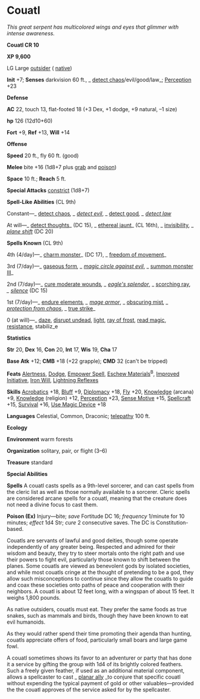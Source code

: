 # Couatl

_This great serpent has multicolored wings and eyes that glimmer with intense awareness._

**Couatl CR 10**

**XP 9,600**

LG Large [outsider](creatureTypes.html#_outsider) ( [native](creatureTypes.html#_native-subtype))

**Init** +7; **Senses** darkvision 60 ft., _ [detect chaos](../spells/detectChaos.html#_detect-chaos)/evil/good/law_; [Perception](../skills/perception.html#_perception) +23

**Defense**

**AC** 22, touch 13, flat-footed 18 (+3 Dex, +1 dodge, +9 natural, –1 size)

**hp** 126 (12d10+60)

**Fort** +9, **Ref** +13, **Will** +14

**Offense**

**Speed** 20 ft., fly 60 ft. (good)

**Melee** bite +16 (1d8+7 plus [grab](universalMonsterRules.html#_grab) and [poison](universalMonsterRules.html#_poison))

**Space** 10 ft.; **Reach** 5 ft.

**Special Attacks** [constrict](universalMonsterRules.html#_constrict) (1d8+7)

**Spell-Like Abilities** (CL 9th)

Constant—_ [detect chaos](../spells/detectChaos.html#_detect-chaos)_, _ [detect evil](../spells/detectEvil.html#_detect-evil)_, _ [detect good](../spells/detectGood.html#_detect-good)_, _ [detect law](../spells/detectLaw.html#_detect-law)_

At will—_ [detect thoughts](../spells/detectThoughts.html#_detect-thoughts)_ (DC 15), _ [ethereal jaunt](../spells/etherealJaunt.html#_ethereal-jaunt)_ (CL 16th), _ [invisibility](../spells/invisibility.html#_invisibility)_, _ [plane shift](../spells/planeShift.html#_plane-shift)_ (DC 20)

**Spells Known** (CL 9th)

4th (4/day)—_ [charm monster](../spells/charmMonster.html#_charm-monster)_ (DC 17), _ [freedom of movement](../spells/freedomOfMovement.html#_freedom-of-movement)_

3rd (7/day)—_ [gaseous form](../spells/gaseousForm.html#_gaseous-form)_, _ [magic circle against evil](../spells/magicCircleAgainstEvil.html#_magic-circle-against-evil)_, _ [summon monster III](../spells/summonMonster.html#_summon-monster-iii)_

2nd (7/day)—_ [cure moderate wounds](../spells/cureModerateWounds.html#_cure-moderate-wounds)_, _ [eagle's splendor](../spells/eagleSSplendor.html#_eagle-s-splendor)_, _ [scorching ray](../spells/scorchingRay.html#_scorching-ray)_, _ [silence](../spells/silence.html#_silence)_ (DC 15)

1st (7/day)—_ [endure elements](../spells/endureElements.html#_endure-elements)_, _ [mage armor](../spells/mageArmor.html#_mage-armor)_, _ [obscuring mist](../spells/obscuringMist.html#_obscuring-mist)_, _ [protection from chaos](../spells/protectionFromChaos.html#_protection-from-chaos)_, _ [true strike](../spells/trueStrike.html#_true-strike)_

0 (at will)—_ [daze](../spells/daze.html#_daze), [disrupt undead](../spells/disruptUndead.html#_disrupt-undead), [light](../spells/light.html#_light), [ray of frost](../spells/rayOfFrost.html#_ray-of-frost), [read magic](../spells/readMagic.html#_read-magic), [resistance](../spells/resistance.html#_resistance), stabiliz_e

**Statistics**

**Str** 20, **Dex** 16, **Con** 20, **Int** 17, **Wis** 19, **Cha** 17

**Base Atk** +12; **CMB** +18 (+22 grapple); **CMD** 32 (can't be tripped)

**Feats** [Alertness](../feats.html#_alertness), [Dodge](../feats.html#_dodge), [Empower Spell](../feats.html#_empower-spell), [Eschew Materials](../feats.html#_eschew-materials)<sup>B</sup>, [Improved Initiative](../feats.html#_improved-initiative), [Iron Will](../feats.html#_iron-will), [Lightning Reflexes](../feats.html#_lightning-reflexes)

**Skills** [Acrobatics](../skills/acrobatics.html#_acrobatics) +18, [Bluff](../skills/bluff.html#_bluff) +9, [Diplomacy](../skills/diplomacy.html#_diplomacy) +18, [Fly](../skills/fly.html#_fly) +20, [Knowledge](../skills/knowledge.html#_knowledge) (arcana) +9, [Knowledge](../skills/knowledge.html#_knowledge) (religion) +12, [Perception](../skills/perception.html#_perception) +23, [Sense Motive](../skills/senseMotive.html#_sense-motive) +15, [Spellcraft](../skills/spellcraft.html#_spellcraft) +15, [Survival](../skills/survival.html#_survival) +16, [Use Magic Device](../skills/useMagicDevice.html#_use-magic-device) +18

**Languages** Celestial, Common, Draconic; [telepathy](universalMonsterRules.html#_telepathy) 100 ft.

**Ecology**

**Environment** warm forests

**Organization** solitary, pair, or flight (3–6)

**Treasure** standard

**Special Abilities**

**Spells** A couatl casts spells as a 9th-level sorcerer, and can cast spells from the cleric list as well as those normally available to a sorcerer. Cleric spells are considered arcane spells for a couatl, meaning that the creature does not need a divine focus to cast them.

**Poison (Ex)** Injury—bite; _save_ Fortitude DC 16; _frequency_ 1/minute for 10 minutes; _effect_ 1d4 Str; _cure_ 2 consecutive saves. The DC is Constitution-based.

Couatls are servants of lawful and good deities, though some operate independently of any greater being. Respected and admired for their wisdom and beauty, they try to steer mortals onto the right path and use their powers to fight evil, particularly those known to shift between the planes. Some couatls are viewed as benevolent gods by isolated societies, and while most couatls cringe at the thought of pretending to be a god, they allow such misconceptions to continue since they allow the couatls to guide and coax these societies onto paths of peace and cooperation with their neighbors. A couatl is about 12 feet long, with a wingspan of about 15 feet. It weighs 1,800 pounds.

As native outsiders, couatls must eat. They prefer the same foods as true snakes, such as mammals and birds, though they have been known to eat evil humanoids.

As they would rather spend their time promoting their agenda than hunting, couatls appreciate offers of food, particularly small boars and large game fowl.

A couatl sometimes shows its favor to an adventurer or party that has done it a service by gifting the group with 1d4 of its brightly colored feathers. Such a freely given feather, if used as an additional material component, allows a spellcaster to cast _ [planar ally](../spells/planarAlly.html#_planar-ally) _to conjure that specific couatl without expending the typical payment of gold or other valuables—provided the the couatl approves of the service asked for by the spellcaster.

